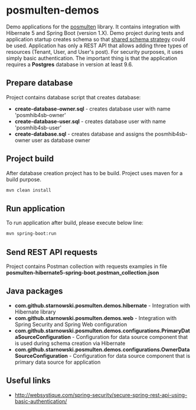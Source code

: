 # posmulten-demos
Demo applications for the [posmulten](https://github.com/starnowski/posmulten) library.
It contains integration with Hibernate 5 and Spring Boot (version 1.X).
Demo project during tests and application startup creates schema so that [shared schema strategy]((https://docs.jboss.org/hibernate/orm/4.3/devguide/en-US/html/ch16.html)) could be used.
Application has only a REST API that allows adding three types of resources (Tenant, User, and User's post).
For security purposes, it uses simply basic authentication.
The important thing is that the application requires a __Postgres__ database in version at least 9.6.

## Prepare database

Project contains database script that creates database:
* __create-database-owner.sql__ - creates database user with name 'posmhib4sb-owner'
* __create-database-user.sql__ - creates database user with name 'posmhib4sb-user'
* __create-database.sql__ - creates database and assigns the posmhib4sb-owner user as database owner

## Project build

After database creation project has to be build.
Project uses maven for a build purpose.

```bash
mvn clean install
```

## Run application

To run application after build, please execute below line:

```bash
mvn spring-boot:run
```

## Send REST API requests

Project contains Postman collection with requests examples in file __posmulten-hibernate5-spring-boot.postman_collection.json__

## Java packages 

* __com.github.starnowski.posmulten.demos.hibernate__ - Integration with Hibernate library
* __com.github.starnowski.posmulten.demos.web__ - Integration with Spring Security and Spring Web configuration
* __com.github.starnowski.posmulten.demos.configurations.PrimaryDataSourceConfiguration__ - Configuration for data source component that is used during schema creation via Hibernate
* __com.github.starnowski.posmulten.demos.configurations.OwnerDataSourceConfiguration__ - Configuration for data source component that is primary data source for application

## Useful links

* http://websystique.com/spring-security/secure-spring-rest-api-using-basic-authentication/